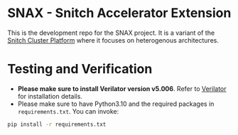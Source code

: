 #  SNAX - Snitch Accelerator Extension

This is the development repo for the SNAX project. It is a variant of the [Snitch Cluster Platform](https://github.com/pulp-platform/snitch_cluster) where it focuses on heterogenous architectures. 

# Testing and Verification
* **Please make sure to install Verilator version v5.006**. Refer to [Verilator](https://verilator.org/guide/latest/install.html) for installation details.
* Please make sure to have Python3.10 and the required packages in `requirements.txt`. You can invoke:

``` bash
pip install -r requirements.txt
```
